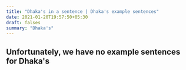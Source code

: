 ```yaml
---
title: "Dhaka's in a sentence | Dhaka's example sentences"
date: 2021-01-20T19:57:50+05:30
draft: falses
summary: "Dhaka's"
---
```

## Unfortunately, we have no example sentences for Dhaka's                 
